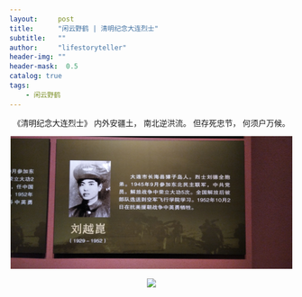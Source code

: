 ```yaml
---
layout:     post
title:      "闲云野鹤 | 清明纪念大连烈士"
subtitle:   ""
author:     "lifestoryteller"
header-img: ""
header-mask:  0.5
catalog: true
tags:
    - 闲云野鹤
---
```

<div align="center">
    《清明纪念大连烈士》
    内外安疆土，
    南北逆洪流。
    但存死忠节，
    何须户万候。


<p align="center">
  <img width="500" src="/img/202104/20210405211417.jpg">
</p>


<p align="center">
  <img width="500" src="/img/202104/20210405211440.jpg">
</p>



